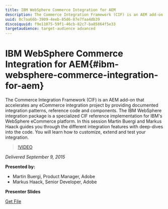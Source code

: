 ```yaml
---
title: IBM WebSphere Commerce Integration for AEM
description: The Commerce Integration Framework (CIF) is an AEM add-on that accelerates any eCommerce integration project by providing documented integration patterns, reference code and components. The IBM WebSphere integration package is a specialized CIF reference implementation for IBM's WebSphere eCommerce platform. In this session Martin Buergi and Markus Haack  guides you through the different integration features with deep-dives into the code. You will learn how to customize, extend and test your integration.
uuid: 0c7aa66b-3909-4eeb-85d6-87e7faa4db39
discoiquuid: f9e11075-59f1-46cb-82c7-ba85864f5e33
targetaudience: target-audience advanced
---
```


# IBM WebSphere Commerce Integration for AEM{#ibm-websphere-commerce-integration-for-aem}

The Commerce Integration Framework (CIF) is an AEM add-on that accelerates any eCommerce integration project by providing documented integration patterns, reference code and components. The IBM WebSphere integration package is a specialized CIF reference implementation for IBM's WebSphere eCommerce platform. In this session Martin Buergi and Markus Haack guides you through the different integration features with deep-dives into the code. You will learn how to customize, extend and test your integration.

>[!VIDEO](https://video.tv.adobe.com/v/19375/?quality=9)

*Delivered September 9, 2015*

**Presented by:**

* Martin Buergi, Product Manager, Adobe
* Markus Haack, Senior Developer, Adobe

**Presenter Slides**

[Get File](assets/150909-aem-gems-ibm-websphere-commerce-integration.pdf)
<!--
[Get back to the Overview](https://helpx.adobe.com/experience-manager/kt/eseminars/gems/aem-index.html)
-->

